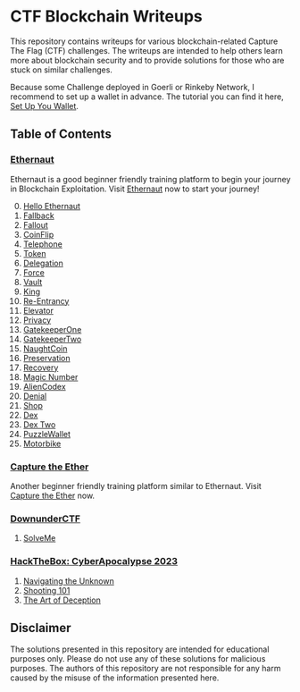 # CTF Blockchain Writeups

This repository contains writeups for various blockchain-related Capture The Flag (CTF) challenges. The writeups are intended to help others learn more about blockchain security and to provide solutions for those who are stuck on similar challenges.

Because some Challenge deployed in Goerli or Rinkeby Network, I recommend to set up a wallet in advance. The tutorial you can find it here, [Set Up You Wallet](./SetUpWallet.md).

## Table of Contents

### [**Ethernaut**]()
Ethernaut is a good beginner friendly training platform to begin your journey in Blockchain Exploitation. Visit [Ethernaut](https://ethernaut.openzeppelin.com/) now to start your journey!  

0. [Hello Ethernaut]()
1. [Fallback]()
2. [Fallout](0)
3. [CoinFlip]()
4. [Telephone]()
5. [Token]()
6. [Delegation]()
7. [Force]()
8. [Vault]()
9. [King]()
10. [Re-Entrancy]()
11. [Elevator]()
12. [Privacy]()
13. [GatekeeperOne]()
14. [GatekeeperTwo]()
15. [NaughtCoin]()
16. [Preservation]()
17. [Recovery]()
18. [Magic Number]()
19. [AlienCodex]()
20. [Denial]()
21. [Shop]()
22. [Dex]()
23. [Dex Two]()
24. [PuzzleWallet]()
25. [Motorbike]()

### [**Capture the Ether**]()
Another beginner friendly training platform similar to Ethernaut. Visit [Capture the Ether](https://capturetheether.com/) now.

### [**DownunderCTF**](./ctf-list/DownUnderctf2022/)
1. [SolveMe](./ctf-list/DownUnderctf2022/solveme.md)

### [**HackTheBox: CyberApocalypse 2023**](./ctf-list/CyberApocalypse2023/)
1. [Navigating the Unknown](./ctf-list/CyberApocalypse2023/navigating.md) 
2. [Shooting 101](./ctf-list/CyberApocalypse2023/shooting101.md)
3. [The Art of Deception]()

## Disclaimer

The solutions presented in this repository are intended for educational purposes only. Please do not use any of these solutions for malicious purposes. The authors of this repository are not responsible for any harm caused by the misuse of the information presented here.
